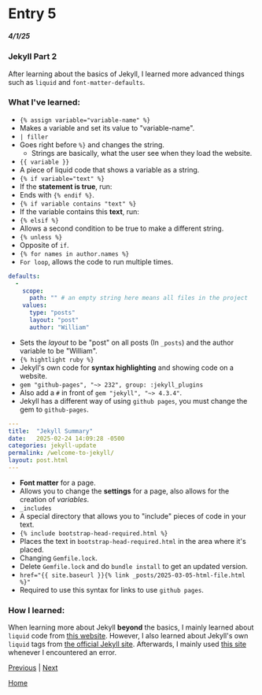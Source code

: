 # Entry 5
##### 4/1/25

### Jekyll Part 2
After learning about the basics of Jekyll, I learned more advanced things such as `liquid` and `font-matter-defaults`.
### What I've learned:
* `{% assign variable="variable-name" %}`
 * Makes a variable and set its value to "variable-name".
* `| filler`
 * Goes right before `%}` and changes the string.
   * Strings are basically, what the user see when they load the website.
* `{{ variable }}`
 * A piece of liquid code that shows a variable as a string.
* `{% if variable="text" %}`
 * If the **statement is true**, run:
  * Ends with `{% endif %}`.
* `{% if variable contains "text" %}`
 * If the variable contains this **text**, run:
* `{% elsif %}`
 * Allows a second condition to be true to make a different string.
* `{% unless %}`
 * Opposite of `if`.
* `{% for names in author.names %}`
 * `For loop`, allows the code to run multiple times.
``` yaml
defaults:
  -
    scope:
      path: "" # an empty string here means all files in the project
    values:
      type: "posts"
      layout: "post"
      author: "William"
```
  * Sets the _layout_ to be "post" on all posts (In `_posts`) and the author variable to be "William".
 * `{% hightlight ruby %}`
  * Jekyll's own code for **syntax highlighting** and showing code on a website.
* `gem "github-pages", "~> 232", group: :jekyll_plugins`
 * Also add a `#` in front of `gem "jekyll", "~> 4.3.4"`.
  * Jekyll has a different way of using `github pages`, you must change the gem to `github-pages`.
``` yaml
---
title:  "Jekyll Summary"
date:   2025-02-24 14:09:28 -0500
categories: jekyll-update
permalink: /welcome-to-jekyll/
layout: post.html
---
```
 * **Font matter** for a page.
 * Allows you to change the **settings** for a page, also allows for the creation of _variables_.
* `_includes`
 * A special directory that allows you to "include" pieces of code in your text.
 * `{% include bootstrap-head-required.html %}`
  * Places the text in `bootstrap-head-required.html` in the area where it's placed.
* Changing `Gemfile.lock`.
 * Delete `Gemfile.lock` and do `bundle install` to get an updated version.
* `href="{{ site.baseurl }}{% link _posts/2025-03-05-html-file.html %}"`
 * Required to use this syntax for links to use `github pages`.
### How I learned:
When learning more about Jekyll **beyond** the basics, I mainly learned about `liquid` code from [this website](https://shopify.github.io/liquid/basics/introduction/). However, I also learned about Jekyll's own `liquid` tags from [the official Jekyll site](https://jekyllrb.com/).
Afterwards, I mainly used [this site](https://talk.jekyllrb.com/) whenever I encountered an error.



[Previous](entry04.md) | [Next](entry06.md)

[Home](../README.md)
